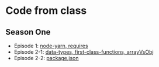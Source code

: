 # Code from class

## Season One
* Episode 1: [node-yarn, requires](S01E01)
* Episode 2-1: [data-types, first-class-functions, arrayVsObj](S01E02-1)
* Episode 2-2: [package.json](S01E02-2)

